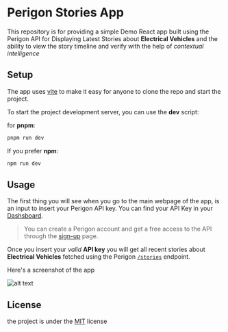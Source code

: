 # Perigon Stories App

This repository is for providing a simple Demo React app built using the Perigon API for Displaying Latest Stories about **Electrical Vehicles** and the ability to view the story timeline and verify with the help of _contextual intelligence_

## Setup

The app uses [vite](https://vitejs.dev/) to make it easy for anyone to clone the repo and start the project.

To start the project development server, you can use the **dev** script:

for **pnpm**:

```bash
pnpm run dev
```

If you prefer **npm**:

```bash
npm run dev
```

## Usage

The first thing you will see when you go to the main webpage of the app, is an input to insert your Perigon API key. You can find your API Key in your [Dashsboard](https://www.goperigon.com/account/api-key).

> You can create a Perigon account and get a free access to the API through the [sign-up](https://www.goperigon.com/sign-up) page.

Once you insert your _valid_ **API key** you will get all recent stories about **Electrical Vehicles** fetched using the Perigon [`/stories`](https://docs.goperigon.com/docs/story-data) endpoint.

Here's a screenshot of the app

![alt text](assets/image.png)

## License

the project is under the [MIT](/LICENSE) license
